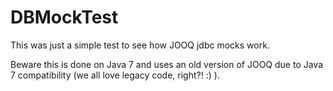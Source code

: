 # DBMockTest


This was just a simple test to see how JOOQ jdbc mocks work. 

Beware this is done on Java 7 and uses an old version of JOOQ due to Java 7 compatibility (we all love legacy code, right?! :) ).



